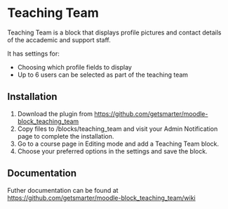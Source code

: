 # Teaching Team

Teaching Team is a block that displays profile pictures and contact details of the accademic and support staff.

It has settings for:

* Choosing which profile fields to display
* Up to 6 users can be selected as part of the teaching team


## Installation

1. Download the plugin from https://github.com/getsmarter/moodle-block_teaching_team
2. Copy files to /blocks/teaching_team and visit your Admin Notification page to complete the installation.
3. Go to a course page in Editing mode and add a Teaching Team block.
4. Choose your preferred options in the settings and save the block.

## Documentation

Futher documentation can be found at https://github.com/getsmarter/moodle-block_teaching_team/wiki

